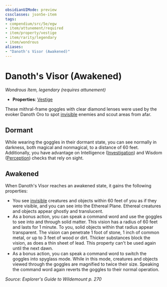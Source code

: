 ```yaml
---
obsidianUIMode: preview
cssclasses: json5e-item
tags:
- compendium/src/5e/egw
- item/attunement/required
- item/property/vestige
- item/rarity/legendary
- item/wondrous
aliases: 
- "Danoth's Visor (Awakened)"
---
```

# Danoth's Visor (Awakened)
*Wondrous Item, legendary (requires attunement)*  

- **Properties**: [Vestige](/Systems/5e/rules/item-properties.md#Vestige)

These mithral-frame goggles with clear diamond lenses were used by the evoker Danoth Oro to spot [invisible](/Systems/5e/rules/conditions.md#invisible) enemies and scout areas from afar.

## Dormant

While wearing the goggles in their dormant state, you can see normally in darkness, both magical and nonmagical, to a distance of 60 feet. Additionally, you have advantage on Intelligence ([Investigation](/Systems/5e/rules/skills.md#Investigation)) and Wisdom ([Perception](/Systems/5e/rules/skills.md#Perception)) checks that rely on sight.

## Awakened

When Danoth's Visor reaches an awakened state, it gains the following properties:

- You see [invisible](/Systems/5e/rules/conditions.md#invisible) creatures and objects within 60 feet of you as if they were visible, and you can see into the Ethereal Plane. Ethereal creatures and objects appear ghostly and translucent.  
- As a bonus action, you can speak a command word and use the goggles to see into and through solid matter. This vision has a radius of 60 feet and lasts for 1 minute. To you, solid objects within that radius appear transparent. The vision can penetrate 1 foot of stone, 1 inch of common metal, or up to 3 feet of wood or dirt. Thicker substances block the vision, as does a thin sheet of lead. This property can't be used again until the next dawn.  
- As a bonus action, you can speak a command word to switch the goggles into spyglass mode. While in this mode, creatures and objects viewed through the goggles are magnified to twice their size. Speaking the command word again reverts the goggles to their normal operation.  

*Source: Explorer's Guide to Wildemount p. 270*
